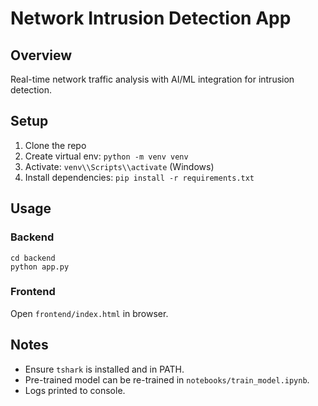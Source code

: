 # Network Intrusion Detection App

## Overview
Real-time network traffic analysis with AI/ML integration for intrusion detection.

## Setup
1. Clone the repo
2. Create virtual env: `python -m venv venv`
3. Activate: `venv\\Scripts\\activate` (Windows)
4. Install dependencies: `pip install -r requirements.txt`

## Usage

### Backend
```
cd backend
python app.py
```

### Frontend
Open `frontend/index.html` in browser.

## Notes
- Ensure `tshark` is installed and in PATH.
- Pre-trained model can be re-trained in `notebooks/train_model.ipynb`.
- Logs printed to console.
